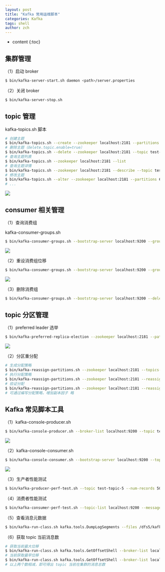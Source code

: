 ```yaml
---
layout: post
title: "Kafka 常用运维脚本"
categories: Kafka
tags: shell
author: zch
---
```


* content
{:toc}










## 集群管理

（1）启动 broker

```bash
$ bin/kafka-server-start.sh daemon <path>/server.properties
```

（2）关闭 broker

```bash
$ bin/kafka-server-stop.sh
```

## topic 管理

kafka-topics.sh 脚本

```bash
# 创建主题
$ bin/kafka-topics.sh --create --zookeeper localhost:2181 --partitions 64 --replication-factor 3 --topic test-topic --config xxxxx
# 删除主题（delete.topic.enable=true）
$ bin/kafka-topics.sh --delete --zookeeper localhost:2181 --topic test-topic
# 查询主题列表
$ bin/kafka-topics.sh --zookeeper localhost:2181 --list
# 查询主题详情
$ bin/kafka-topics.sh --zookeeper localhost:2181 --describe --topic test-topic
# 修改主题
$ bin/kafka-topics.sh --alter --zookeeper localhost:2181 --partitions 64 --topic test-topic
# ...
```

![](https://gitee.com/objcoding/md-picture/raw/master/img/20200315145802.png)

## consumer 相关管理

（1）查询消费组

kafka-consumer-groups.sh

```bash
$ bin/kafka-consumer-groups.sh --bootstrap-server localhost:9200 --group test-group --describe
```

![](https://gitee.com/objcoding/md-picture/raw/master/img/20200315150715.png)

（2）重设消费组位移

```bash
$ bin/kafka-consumer-groups.sh --bootstrap-server localhost:9200 --group test-group --reset-offsets --topic test-topic --to-earliest --execute
```

![](https://gitee.com/objcoding/md-picture/raw/master/img/20200315152119.png)

（3）删除消费组

```bash
$ bin/kafka-consumer-groups.sh --bootstrap-server localhost:9200 --delete --group test-group
```



## topic 分区管理

（1）preferred leader 选举

```bash
$ bin/kafka-preferred-replica-election --zookeeper localhost:2181 --path-to-json-file <path>/preferred-leader-plan.json
```

![](https://gitee.com/objcoding/md-picture/raw/master/img/20200315163116.png)

（2）分区重分配

```bash
# 生成分配策略
$ bin/kafka-reassign-partitions.sh --zookeeper localhost:2181 --topics-to-move-json-file topics-to-move.json --broker-list "5,6" --generate
# 执行分配策略
$ bin/kafka-reassign-partitions.sh --zookeeper localhost:2181 --reassignment-json-file cluster-reassignment.json --execute
# 验证分配
$ bin/kafka-reassign-partitions.sh --zookeeper localhost:2181 --reassignment-json-file cluster-reassignment.json --verify
# 可通过编写分配策略，增加副本因子 略
```



## Kafka 常见脚本工具

（1）kafka-console-producer.sh

```bash
$ bin/kafka-console-producer.sh --broker-list localhost:9200 --topic test --request-required-acks all --timeout 3000 --message-send-max-retries 3
```

![](https://gitee.com/objcoding/md-picture/raw/master/img/20200315164532.png)

（2）kafka-console-consumer.sh

```bash
$ bin/kafka-console-consumer.sh --bootstrap-server localhost:9200 --topic test --from-beginning
```

![](https://gitee.com/objcoding/md-picture/raw/master/img/20200315165004.png)

（3）生产者性能测试

```bash
$ bin/kafka-producer-perf-test.sh --topic test-topic-5 --num-records 500000000000 --record-size 200 --throughput 200 --producer-props bootstrap.servers=localhost:9092,localhost:9093,localhost:9094 acks=-1
```

（4）消费者性能测试

```bash
$ bin/kafka-consumer-perf-test.sh --topic-list localhost:9200 --message-size 200 --messages 50000 --topic test-topic
```

（5）查看消息元数据

```bash
$ bin/kafka-run-class.sh kafka.tools.DumpLogSegments --files /dfs5/kafka/data/secLog-2/00000000000110325000.log --print-data-log --deep-iteration > secLog.log
```

（6）获取 topic 当前消息数
```bash
# 获取当前最大位移
$ bin/kafka-run-class.sh kafka.tools.GetOffsetShell --broker-list localhost:9200 --topic test --time -1
# 当前获取最早位移
$ bin/kafka-run-class.sh kafka.tools.GetOffsetShell --broker-list localhost:9200 --topic test --time -2
# 以上两个数相减，即可得出 topic 当前在集群的消息总数
```